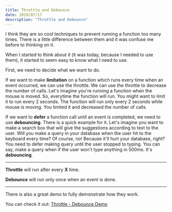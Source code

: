 ```yaml
---
title: Throttle and Debounce
date: 2019/07/17
description: "Throttle and Debounce"
---
```


I think they are so cool techniques to prevent running a function too many times.
There is a little difference between them and it was confuse me before to thinking on it.

When I started to think about it (it was today, because I needed to use them), it started to seem easy to know
what I need to use.

First, we need to decide what we want to do. 

If we want to make **limitation** on a function which runs every time when an event occurred,
we can use the throttle. We can use the throttle to decrease the number of calls.
Let's imagine you're running a function when the mouse is moved. So, everytime the function will run.
You might want to limit it to run every 2 seconds. The function will run only every 2 seconds while mouse is moving.
You limited it and decreased the number of calls.

If we want to **defer** a function call until an event is completed, we need to use **debouncing**.
There is a quick example for it. Let's imagine you want to make a search box that will give the suggestions according to text to the user. Will you make a query in your database when the user hit to the keyboard every time? Of course, no! Because it'll hurt your database, right? You need to defer making query until the user stopped to typing.
You can say, make a query when if the user won't type anything in  500ms. It's **debouncing**.

---

**Throttle** will run after every **X** time.

**Debounce** will run only once when an event is done.

---

There is also a great demo to fully demonstrate how they work.

You can check it out: <a href="http://demo.nimius.net/debounce_throttle" target="_blank">Throttle - Debounce Demo</a>


